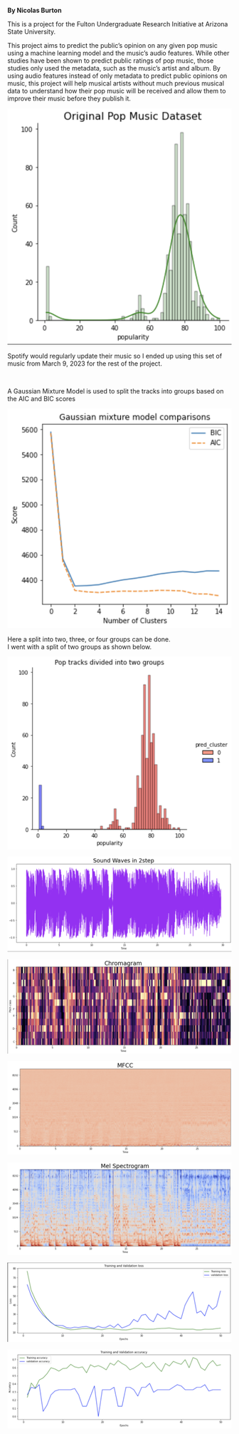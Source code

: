 
<title>FURI</title>
<p><b>By Nicolas Burton</b></p>

<p>This is a project for the Fulton Undergraduate Research Initiative at Arizona State University.</p>
<p>This project aims to predict the public’s opinion on any given pop music using a machine learning model and the music’s audio features. While other studies have been shown to predict public ratings of pop music, those studies only used the metadata, such as the music’s artist and album. By using audio features instead of only metadata to predict public opinions on music, this project will help musical artists without much previous musical data to understand how their pop music will be received and allow them to improve their music before they publish it.</p>

<p align="center">
  <img src="./images/Screenshot%202023-05-24%20174856.png?raw=true">
</p>

<p>Spotify would regularly update their music so I ended up using this set of music from March 9, 2023 for the rest of the project.</p><br>
<p>A Gaussian Mixture Model is used to split the tracks into groups based on the AIC and BIC scores</p>

<p align="center">
  <img src="./images/Screenshot%202023-05-24%20175005.png?raw=true">
</p>

<p>Here a split into two, three, or four groups can be done.<br> I went with a split of two groups as shown below.</p>

<p align="center">
  <img src="./images/Screenshot%202023-05-24%20175058.png?raw=true">
</p>


<title>Features of the tracks</title>

<p align="center">
  <img src="./images/Screenshot%202023-05-24%20175232.png?raw=true">
</p>

<p align="center">
  <img src="./images/Screenshot%202023-05-24%20175455.png?raw=true">
</p>

<p align="center">
  <img src="./images/Screenshot%202023-05-24%20175548.png?raw=true">
</p>

<p align="center">
  <img src="./images/Screenshot%202023-05-24%20175603.png?raw=true">
</p>

<p align="center">
  <img src="./images/Screenshot%202023-05-24%20175629.png?raw=true">
</p>

<p align="center">
  <img src="./images/Screenshot%202023-05-24%20175644.png?raw=true">
</p>
